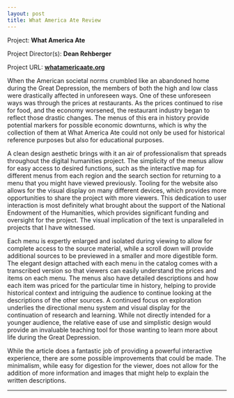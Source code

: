 ```yaml
---
layout: post
title: What America Ate Review
---
```


Project: **What America Ate** 

Project Director(s): **Dean Rehberger**

Project URL:
**[whatamericaate.org](whatamericaate.org)**

When the American societal norms crumbled like an abandoned home during the Great Depression, the members of both the high and low class were drastically affected in unforeseen ways. One of these unforeseen ways was through the prices at restaurants. As the prices continued to rise for food, and the economy worsened, the restaurant industry began to reflect those drastic changes. The menus of this era in history provide potential markers for possible economic downturns, which is why the collection of them at What America Ate could not only be used for historical reference purposes but also for educational purposes. 

A clean design aesthetic brings with it an air of professionalism that spreads throughout the digital humanities project. The simplicity of the menus allow for easy access to desired functions, such as the interactive map for different menus from each region and the search section for returning to a menu that you might have viewed previously. Tooling for the website also allows for the visual display on many different devices, which provides more opportunities to share the project with more viewers. This dedication to user interaction is most definitely what brought about the support of the National Endowment of the Humanities, which provides significant funding and oversight for the project. The visual implication of the text is unparalleled in projects that I have witnessed. 

Each menu is expertly enlarged and isolated during viewing to allow for complete access to the source material, while a scroll down will provide additional sources to be previewed in a smaller and more digestible form. The elegant design attached with each menu in the catalog comes with a transcribed version so that viewers can easily understand the prices and items on each menu. The menus also have detailed descriptions and how each item was priced for the particular time in history, helping to provide historical context and intriguing the audience to continue looking at the descriptions of the other sources. A continued focus on exploration underlies the directional menu system and visual display for the continuation of research and learning. While not directly intended for a younger audience, the relative ease of use and simplistic design would provide an invaluable teaching tool for those wanting to learn more about life during the Great Depression. 

While the article does a fantastic job of providing a powerful interactive experience, there are some possible improvements that could be made. The minimalism, while easy for digestion for the viewer, does not allow for the addition of more information and images that might help to explain the written descriptions.  

---

